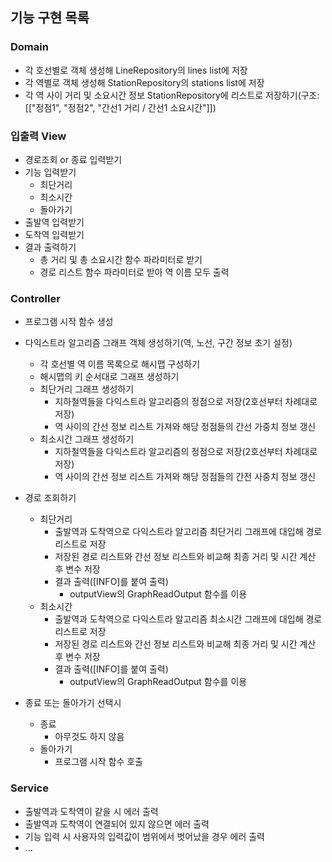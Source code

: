 ## 기능 구현 목록
### Domain
- 각 호선별로 객체 생성해 LineRepository의 lines list에 저장
- 각 역별로 객체 생성해 StationRepository의 stations list에 저장
- 각 역 사이 거리 및 소요시간 정보 StationRepository에 리스트로 저장하기(구조: [["정점1", "정점2", "간선1 거리 / 간선1 소요시간"]])

### 입출력 View
- 경로조회 or 종료 입력받기
- 기능 입력받기
  - 최단거리
  - 최소시간
  - 돌아가기
- 출발역 입력받기
- 도착역 입력받기
- 결과 출력하기
  - 총 거리 및 총 소요시간 함수 파라미터로 받기
  - 경로 리스트 함수 파라미터로 받아 역 이름 모두 출력

### Controller
- 프로그램 시작 함수 생성
- 다익스트라 알고리즘 그래프 객체 생성하기(역, 노선, 구간 정보 초기 설정)
  - 각 호선별 역 이름 목록으로 해시맵 구성하기
  - 해시맵의 키 순서대로 그래프 생성하기
  - 최단거리 그래프 생성하기
    - 지하철역들을 다익스트라 알고리즘의 정점으로 저장(2호선부터 차례대로 저장)
    - 역 사이의 간선 정보 리스트 가져와 해당 정점들의 간선 가중치 정보 갱신
  - 최소시간 그래프 생성하기
    - 지하철역들을 다익스트라 알고리즘의 정점으로 저장(2호선부터 차례대로 저장)
    - 역 사이의 간선 정보 리스트 가져와 해당 정점들의 간전 사중치 정보 갱신

- 경로 조회하기
  - 최단거리
    - 출발역과 도착역으로 다익스트라 알고리즘 최단거리 그래프에 대입해 경로 리스트로 저장
    - 저장된 경로 리스트와 간선 정보 리스트와 비교해 최종 거리 및 시간 계산 후 변수 저장
    - 결과 출력([INFO]를 붙여 출력)
      - outputView의 GraphReadOutput 함수를 이용
  - 최소시간
    - 출발역과 도착역으로 다익스트라 알고리즘 최소시간 그래프에 대입해 경로 리스트로 저장
    - 저장된 경로 리스트와 간선 정보 리스트와 비교해 최종 거리 및 시간 계산 후 변수 저장
    - 결과 출력([INFO]를 붙여 출력)
      - outputView의 GraphReadOutput 함수를 이용

- 종료 또는 돌아가기 선택시
  - 종료
    - 아무것도 하지 않음
  - 돌아가기
    - 프로그램 시작 함수 호출

### Service
- 출발역과 도착역이 같을 시 에러 출력
- 출발역과 도착역이 연결되어 있지 않으면 에러 출력
- 기능 입력 시 사용자의 입력값이 범위에서 벗어났을 경우 에러 출력
- ...